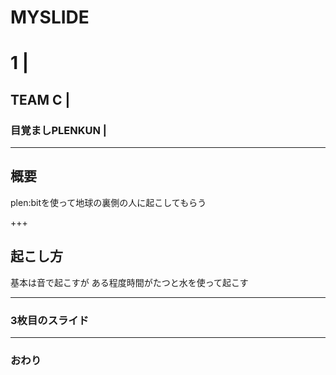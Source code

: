 # MYSLIDE
# 1 |
## TEAM C |
### 目覚ましPLENKUN |




---


## 概要
plen:bitを使って地球の裏側の人に起こしてもらう

+++
## 起こし方
基本は音で起こすが
ある程度時間がたつと水を使って起こす

---


### 3枚目のスライド


---


### おわり
